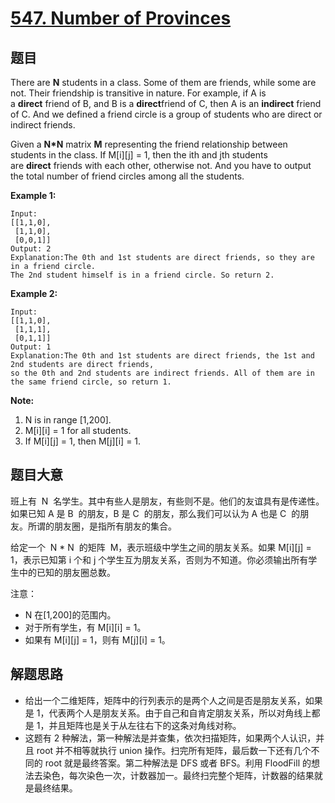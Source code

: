 # [547. Number of Provinces](https://leetcode.com/problems/number-of-provinces/)

## 题目

There are **N** students in a class. Some of them are friends, while some are not. Their friendship is transitive in nature. For example, if A is a **direct** friend of B, and B is a **direct**friend of C, then A is an **indirect** friend of C. And we defined a friend circle is a group of students who are direct or indirect friends.

Given a **N\*N** matrix **M** representing the friend relationship between students in the class. If M[i][j] = 1, then the ith and jth students are **direct** friends with each other, otherwise not. And you have to output the total number of friend circles among all the students.

**Example 1:**

    Input:
    [[1,1,0],
     [1,1,0],
     [0,0,1]]
    Output: 2
    Explanation:The 0th and 1st students are direct friends, so they are in a friend circle.
    The 2nd student himself is in a friend circle. So return 2.

**Example 2:**

    Input:
    [[1,1,0],
     [1,1,1],
     [0,1,1]]
    Output: 1
    Explanation:The 0th and 1st students are direct friends, the 1st and 2nd students are direct friends,
    so the 0th and 2nd students are indirect friends. All of them are in the same friend circle, so return 1.

**Note:**

1. N is in range [1,200].
2. M[i][i] = 1 for all students.
3. If M[i][j] = 1, then M[j][i] = 1.

## 题目大意

班上有  N  名学生。其中有些人是朋友，有些则不是。他们的友谊具有是传递性。如果已知 A 是 B  的朋友，B 是 C  的朋友，那么我们可以认为 A 也是 C  的朋友。所谓的朋友圈，是指所有朋友的集合。

给定一个  N \* N  的矩阵  M，表示班级中学生之间的朋友关系。如果 M[i][j] = 1，表示已知第 i 个和 j 个学生互为朋友关系，否则为不知道。你必须输出所有学生中的已知的朋友圈总数。

注意：

- N 在[1,200]的范围内。
- 对于所有学生，有 M[i][i] = 1。
- 如果有 M[i][j] = 1，则有 M[j][i] = 1。

## 解题思路

- 给出一个二维矩阵，矩阵中的行列表示的是两个人之间是否是朋友关系，如果是 1，代表两个人是朋友关系。由于自己和自肯定朋友关系，所以对角线上都是 1，并且矩阵也是关于从左往右下的这条对角线对称。
- 这题有 2 种解法，第一种解法是并查集，依次扫描矩阵，如果两个人认识，并且 root 并不相等就执行 union 操作。扫完所有矩阵，最后数一下还有几个不同的 root 就是最终答案。第二种解法是 DFS 或者 BFS。利用 FloodFill 的想法去染色，每次染色一次，计数器加一。最终扫完整个矩阵，计数器的结果就是最终结果。
